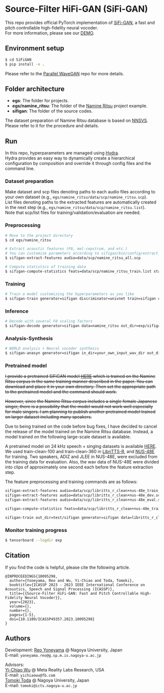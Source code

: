 # Source-Filter HiFi-GAN (SiFi-GAN)

This repo provides official PyTorch implementation of [SiFi-GAN](https://arxiv.org/abs/2210.15533), a fast and pitch controllable high-fidelity neural vocoder.<br>
For more information, please see our [DEMO](https://chomeyama.github.io/SiFiGAN-Demo/).

## Environment setup

```bash
$ cd SiFiGAN
$ pip install -e .
```

Please refer to the [Parallel WaveGAN](https://github.com/kan-bayashi/ParallelWaveGAN) repo for more details.

## Folder architecture
- **egs**:
The folder for projects.
- **egs/namine_ritsu**:
The folder of the [Namine Ritsu](https://www.youtube.com/watch?v=pKeo9IE_L1I) project example.
- **sifigan**:
The folder of the source codes.

The dataset preparation of Namine Ritsu database is based on [NNSVS](https://github.com/nnsvs/nnsvs/).
Please refer to it for the procedure and details.

## Run

In this repo, hyperparameters are managed using [Hydra](https://hydra.cc/docs/intro/).<br>
Hydra provides an easy way to dynamically create a hierarchical configuration by composition and override it through config files and the command line.

### Dataset preparation

Make dataset and scp files denoting paths to each audio files according to your own dataset (e.g., `egs/namine_ritsu/data/scp/namine_ritsu.scp`).<br>
List files denoting paths to the extracted features are automatically created in the next step (e.g., `egs/namine_ritsu/data/scp/namine_ritsu.list`).<br>
Note that scp/list files for training/validation/evaluation are needed.

### Preprocessing

```bash
# Move to the project directory
$ cd egs/namine_ritsu

# Extract acoustic features (F0, mel-cepstrum, and etc.)
# You can customize parameters according to sifigan/bin/config/extract_features.yaml
$ sifigan-extract-features audio=data/scp/namine_ritsu_all.scp

# Compute statistics of training data
$ sifigan-compute-statistics feats=data/scp/namine_ritsu_train.list stats=data/stats/namine_ritsu_train.joblib
```

### Training

```bash
# Train a model customizing the hyperparameters as you like
$ sifigan-train generator=sifigan discriminator=univnet train=sifigan data=namine_ritsu out_dir=exp/sifigan
```

### Inference

```bash
# Decode with several F0 scaling factors
$ sifigan-decode generator=sifigan data=namine_ritsu out_dir=exp/sifigan checkpoint_steps=400000 f0_factors=[0.5,1.0,2.0]
```

### Analysis-Synthesis

```bash
# WORLD analysis + Neural vocoder synthesis
$ sifigan-anasyn generator=sifigan in_dir=your_own_input_wav_dir out_dir=your_own_output_wav_dir stats=pretrained_sifigan/namine_ritsu_train_no_dev.joblib checkpoint_path=pretrained_sifigan/checkpoint-400000steps.pkl f0_factors=[1.0]
```

### Pretrained model

~~I provide a pretrained SiFiGAN model [HERE](https://www.dropbox.com/s/akofngycxxz1dg5/pretrained_sifigan.tar.gz?dl=0) which is trained on the Namine Ritsu corpus in the same training manner described in the paper.
You can download and place it in your own directory. Then set the appropriate path to the pretrained model and the command should work.~~


~~However, since the Namine Ritsu corpus includes a single female Japanese singer, there is a possibility that the model would not work well especially for male singers.
I am planning to publish another pretrained model trained on larger dataset including many speakers.~~

Due to being trained on the code before bug fixes, I have decided to cancel the release of the model trained on the Namine Ritsu database. Instead, a model trained on the following large-scale dataset is available.

A pretrained model on 24 kHz speech + singing datasets is available [HERE](https://drive.google.com/file/d/1uzqTeumvkPQpfdK_D4U41MDL5-s-hs0l/view?usp=sharing). We used train-clean-100 and train-clean-360 in [LibriTTS-R](https://google.github.io/df-conformer/librittsr/), and [NUS-48E](https://www.smcnus.org/wp-content/uploads/2013/09/05-Pub-NUS-48E.pdf) for training.
Two speakers, ADIZ and JLEE in NUS-48E, were excluded from the training data for evaluation. Also, the wav data of NUS-48E were divided into clips of approximately one second each before the feature extraction step.

The feature preprocessing and training commands are as follows:
```bash
sifigan-extract-features audio=data/scp/libritts_r_clean+nus-48e_train_no_dev.scp minf0=60 maxf0=1000
sifigan-extract-features audio=data/scp/libritts_r_clean+nus-48e_dev.scp minf0=60 maxf0=1000
sifigan-extract-features audio=data/scp/libritts_r_clean+nus-48e_eval.scp minf0=60 maxf0=1000

sifigan-compute-statistics feats=data/scp/libritts_r_clean+nus-48e_train_no_dev.list stats=data/stats/libritts_r_clean+nus-48e_train_no_dev.joblib

sifigan-train out_dir=test/sifigan generator=sifigan data=libritts_r_clean+nus-48e train=sifigan_1000k
```

### Monitor training progress

```bash
$ tensorboard --logdir exp
```

## Citation
If you find the code is helpful, please cite the following article.

```
@INPROCEEDINGS{10095298,
  author={Yoneyama, Reo and Wu, Yi-Chiao and Toda, Tomoki},
  booktitle={ICASSP 2023 - 2023 IEEE International Conference on Acoustics, Speech and Signal Processing (ICASSP)},
  title={{Source-Filter HiFi-GAN: Fast and Pitch Controllable High-Fidelity Neural Vocoder}},
  year={2023},
  volume={},
  number={},
  pages={1-5},
  doi={10.1109/ICASSP49357.2023.10095298}
}
```

## Authors

Development:
[Reo Yoneyama](https://chomeyama.github.io/Profile/) @ Nagoya University, Japan<br>
E-mail: `yoneyama.reo@g.sp.m.is.nagoya-u.ac.jp`

Advisors:<br>
[Yi-Chiao Wu](https://bigpon.github.io/) @ Meta Reality Labs Research, USA<br>
E-mail: `yichiaowu@fb.com`<br>
[Tomoki Toda](https://sites.google.com/site/tomokitoda/) @ Nagoya University, Japan<br>
E-mail: `tomoki@icts.nagoya-u.ac.jp`
